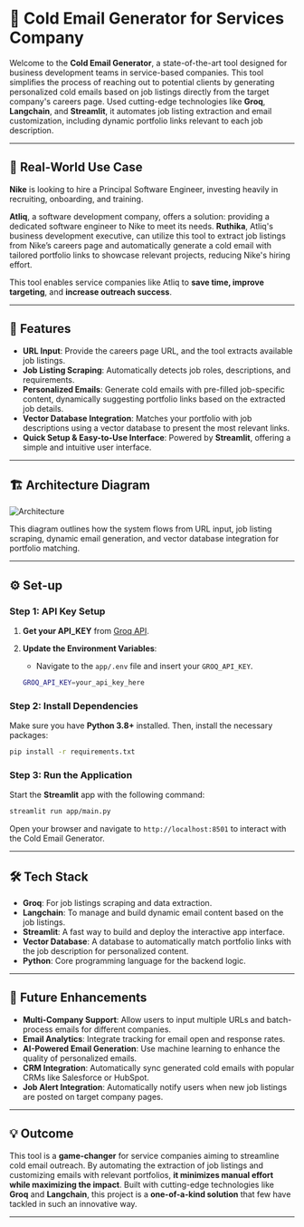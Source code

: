 
# 📧 Cold Email Generator for Services Company 

Welcome to the **Cold Email Generator**, a state-of-the-art tool designed for business development teams in service-based companies. This tool simplifies the process of reaching out to potential clients by generating personalized cold emails based on job listings directly from the target company's careers page. Used cutting-edge technologies like **Groq**, **Langchain**, and **Streamlit**, it automates job listing extraction and email customization, including dynamic portfolio links relevant to each job description.

---

## 🚀  Real-World Use Case

 **Nike** is looking to hire a Principal Software Engineer, investing heavily in recruiting, onboarding, and training. 

**Atliq**, a software development company, offers a solution: providing a dedicated software engineer to Nike to meet its needs. **Ruthika**, Atliq's business development executive, can utilize this tool to extract job listings from Nike’s careers page and automatically generate a cold email with tailored portfolio links to showcase relevant projects, reducing Nike's hiring effort.

This tool enables service companies like Atliq to **save time, improve targeting**, and **increase outreach success**.

---

## 🌟 Features

- **URL Input**: Provide the careers page URL, and the tool extracts available job listings.
- **Job Listing Scraping**: Automatically detects job roles, descriptions, and requirements.
- **Personalized Emails**: Generate cold emails with pre-filled job-specific content, dynamically suggesting portfolio links based on the extracted job details.
- **Vector Database Integration**: Matches your portfolio with job descriptions using a vector database to present the most relevant links.
- **Quick Setup & Easy-to-Use Interface**: Powered by **Streamlit**, offering a simple and intuitive user interface.

---

## 🏗️ Architecture Diagram

![Architecture](img.png)

This diagram outlines how the system flows from URL input, job listing scraping, dynamic email generation, and vector database integration for portfolio matching.

---

## ⚙️ Set-up

### Step 1: API Key Setup

1. **Get your API_KEY** from [Groq API](https://console.groq.com/keys).
2. **Update the Environment Variables**:
   - Navigate to the `app/.env` file and insert your `GROQ_API_KEY`.

   ```bash
   GROQ_API_KEY=your_api_key_here
   ```

### Step 2: Install Dependencies

Make sure you have **Python 3.8+** installed. Then, install the necessary packages:

```bash
pip install -r requirements.txt
```

### Step 3: Run the Application

Start the **Streamlit** app with the following command:

```bash
streamlit run app/main.py
```

Open your browser and navigate to `http://localhost:8501` to interact with the Cold Email Generator.

---

## 🛠️ Tech Stack

- **Groq**: For job listings scraping and data extraction.
- **Langchain**: To manage and build dynamic email content based on the job listings.
- **Streamlit**: A fast way to build and deploy the interactive app interface.
- **Vector Database**: A database to automatically match portfolio links with the job description for personalized content.
- **Python**: Core programming language for the backend logic.

---

## 🔮 Future Enhancements

- **Multi-Company Support**: Allow users to input multiple URLs and batch-process emails for different companies.
- **Email Analytics**: Integrate tracking for email open and response rates.
- **AI-Powered Email Generation**: Use machine learning to enhance the quality of personalized emails.
- **CRM Integration**: Automatically sync generated cold emails with popular CRMs like Salesforce or HubSpot.
- **Job Alert Integration**: Automatically notify users when new job listings are posted on target company pages.

---

## 💡 Outcome 

This tool is a **game-changer** for service companies aiming to streamline cold email outreach. By automating the extraction of job listings and customizing emails with relevant portfolios, **it minimizes manual effort while maximizing the impact**. Built with cutting-edge technologies like **Groq** and **Langchain**, this project is a **one-of-a-kind solution** that few have tackled in such an innovative way.

---

